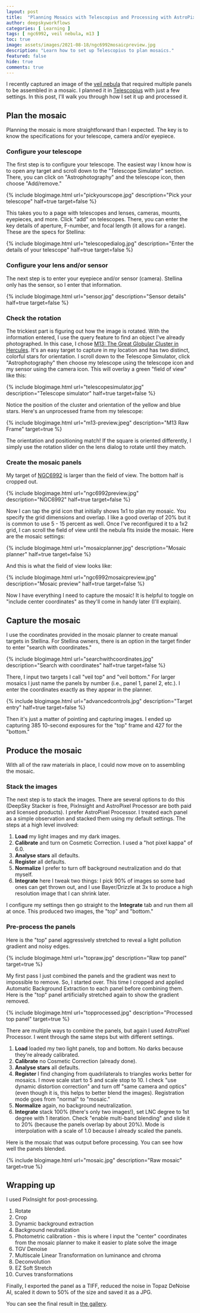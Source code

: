 ```yaml
---
layout: post
title:  "Planning Mosaics with Telescopius and Processing with AstroPixel Processor"
author: deepskyworkflows
categories: [ Learning ]
tags: [ ngc6992, veil nebula, m13 ]
toc: true
image: assets/images/2021-08-18/ngc6992mosaicpreview.jpg
description: "Learn how to set up Telescopius to plan mosaics."
featured: false
hide: true
comments: true
---
```


I recently captured an image of the [veil nebula](/gallery/ngc6992-veil-nebula) that required multiple panels to be assembled in a mosaic. I planned it in [Telescopius](https://telescopius.com) with just a few settings. In this post, I'll walk you through how I set it up and processed it.

## Plan the mosaic

Planning the mosaic is more straightforward than I expected. The key is to know the specifications for your telescope, camera and/or eyepiece.

### Configure your telescope

The first step is to configure your telescope. The easiest way I know how is to open any target and scroll down to the "Telescope Simulator" section. There, you can click on "Astrophotography" and the telescope icon, then choose "Add/remove."

{% include blogimage.html url="pickyourscope.jpg" description="Pick your telescope" half=true target=false %}

This takes you to a page with telescopes and lenses, cameras, mounts, eyepieces, and more. Click "add" on telescopes. There, you can enter the key details of aperture, F-number, and focal length (it allows for a range). These are the specs for Stellina:

{% include blogimage.html url="telescopedialog.jpg" description="Enter the details of your telescope" half=true target=false %}

### Configure your lens and/or sensor

The next step is to enter your eyepiece and/or sensor (camera). Stellina only has the sensor, so I enter that information.

{% include blogimage.html url="sensor.jpg" description="Sensor details" half=true target=false %}

### Check the rotation

The trickiest part is figuring out how the image is rotated. With the information entered, I use the query feature to find an object I've already photographed. In this case, I chose [M13: The Great Globular Cluster in Hercules](/gallery/m13-hercules/). It's an easy target to capture in my location and has two distinct, colorful stars for orientation. I scroll down to the Telescope Simulator, click "Astrophotography" then choose my telescope using the telescope icon and my sensor using the camera icon. This will overlay a green "field of view" like this:

{% include blogimage.html url="telescopesimulator.jpg" description="Telescope simulator" half=true target=false %}

Notice the position of the cluster and orientation of the yellow and blue stars. Here's an unprocessed frame from my telescope:

{% include blogimage.html url="m13-preview.jpeg" description="M13 Raw Frame" target=true %}

The orientation and positioning match! If the square is oriented differently, I simply use the rotation slider on the lens dialog to rotate until they match.

### Create the mosaic panels

My target of [NGC6992](/gallery/ngc6992-veil-nebula/) is larger than the field of view. The bottom half is cropped out.

{% include blogimage.html url="ngc6992preview.jpg" description="NGC6992" half=true target=false %} 

Now I can tap the grid icon that initially shows 1x1 to plan my mosaic. You specify the grid dimensions and overlap. I like a good overlap of 20% but it is common to use 5 - 15 percent as well. Once I've reconfigured it to a 1x2 grid, I can scroll the field of view until the nebula fits inside the mosaic. Here are the mosaic settings:

{% include blogimage.html url="mosaicplanner.jpg" description="Mosaic planner" half=true target=false %}

And this is what the field of view looks like:

{% include blogimage.html url="ngc6992mosaicpreview.jpg" description="Mosaic preview" half=true target=false %}

Now I have everything I need to capture the mosaic! It is helpful to toggle on "include center coordinates" as they'll come in handy later (I'll explain).

## Capture the mosaic

I use the coordinates provided in the mosaic planner to create manual targets in Stellina. For Stellina owners, there is an option in the target finder to enter "search with coordinates." 

{% include blogimage.html url="searchwithcoordinates.jpg" description="Search with coordinates" half=true target=false %}

There, I input two targets I call "veil top" and "veil bottom." For larger mosaics I just name the panels by number (i.e., panel 1, panel 2, etc.). I enter the coordinates exactly as they appear in the planner.

{% include blogimage.html url="advancedcontrols.jpg" description="Target entry" half=true target=false %}

Then it's just a matter of pointing and capturing images. I ended up capturing 385 10-second exposures for the "top" frame and 427 for the "bottom."

## Produce the mosaic

With all of the raw materials in place, I could now move on to assembling the mosaic.

### Stack the images

The next step is to stack the images. There are several options to do this (DeepSky Stacker is free, PixInsight and AstroPixel Processor are both paid and licensed products). I prefer AstroPixel Processor. I treated each panel as a simple observation and stacked them using my default settings. The steps at a high level involved:

1. **Load** my light images and my dark images.
2. **Calibrate** and turn on Cosmetic Correction. I used a "hot pixel kappa" of 6.0.
3. **Analyse stars** all defaults.
4. **Register** all defaults.
5. **Normalize** I prefer to turn off background neutralization and do that myself.
6. **Integrate** here I tweak two things: I pick 90% of images so some bad ones can get thrown out, and I use Bayer/Drizzle at 3x to produce a high resolution image that I can shrink later.

I configure my settings then go straight to the **Integrate** tab and run them all at once. This produced two images, the "top" and "bottom." 

### Pre-process the panels 

Here is the "top" panel aggressively stretched to reveal a light pollution gradient and noisy edges. 

{% include blogimage.html url="topraw.jpg" description="Raw top panel" target=true %}

My first pass I just combined the panels and the gradient was next to impossible to remove. So, I started over. This time I cropped and applied Automatic Background Extraction to each panel before combining them. Here is the "top" panel artificially stretched again to show the gradient removed.

{% include blogimage.html url="topprocessed.jpg" description="Processed top panel" target=true %}

There are multiple ways to combine the panels, but again I used AstroPixel Processor. I went through the same steps but with different settings.

1. **Load** loaded my two light panels, top and bottom. No darks because they're already calibrated.
2. **Calibrate** no Cosmetic Correction (already done).
3. **Analyse stars** all defaults.
4. **Register** I find changing from quadrilaterals to triangles works better for mosaics. I move scale start to 5 and scale stop to 10. I check "use dynamic distortion correction" and turn off "same camera and optics" (even though it is, this helps to better blend the images). Registration mode goes from "normal" to "mosaic." 
5. **Normalize** again, no background neutralization.
6. **Integrate** stack 100% (there's only two images!), set LNC degree to 1st degree with 1 iteration. Check "enable multi-band blending" and slide it to 20% (because the panels overlap by about 20%). Mode is interpolation with a scale of 1.0 because I already scaled the panels.

Here is the mosaic that was output before processing. You can see how well the panels blended.

{% include blogimage.html url="mosaic.jpg" description="Raw mosaic" target=true %}

## Wrapping up

I used PixInsight for post-processing.

1. Rotate
2. Crop
3. Dynamic background extraction
4. Background neutralization
5. Photometric calibration - this is where I input the "center" coordinates from the mosaic planner to make it easier to plate solve the image
6. TGV Denoise
7. Multiscale Linear Transformation on luminance and chroma
8. Deconvolution
9. EZ Soft Stretch
10. Curves transformations

Finally, I exported the panel as a TIFF, reduced the noise in Topaz DeNoise AI, scaled it down to 50% of the size and saved it as a JPG. 

You can see the final result in [the gallery](/gallery/ngc6992-veilnebula).
